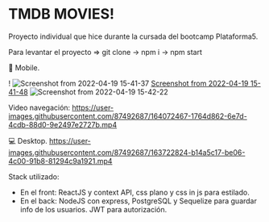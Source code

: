 <h1>TMDB MOVIES!</h1>

Proyecto individual que hice durante la cursada del bootcamp Plataforma5.

Para levantar el proyecto => git clone -> npm i -> npm start

📱️ Mobile.

!
![Screenshot from 2022-04-19 15-41-37](https://user-images.githubusercontent.com/87492687/164073884-9946519d-41c4-42b2-95cd-4a84a2ae2a45.png)
[Screenshot from 2022-04-19 15-41-48](https://user-images.githubusercontent.com/87492687/164073793-0725da60-cbd5-4b56-bb1f-29cc969740e6.png)
![Screenshot from 2022-04-19 15-42-22](https://user-images.githubusercontent.com/87492687/164073922-87dc3695-20d1-4e48-8f5f-95b16b20ce2f.png)



Video navegación: https://user-images.githubusercontent.com/87492687/164072467-1764d862-6e7d-4cdb-88d0-9e2497e2727b.mp4
 
💻️ Desktop.
https://user-images.githubusercontent.com/87492687/163722824-b14a5c17-be06-4c00-91b8-81294c9a1921.mp4

Stack utilizado: 
 - En el front: ReactJS y context API, css plano y css in js para estilado.
 - En el back: NodeJS con express, PostgreSQL y Sequelize para guardar info de los usuarios. JWT para autorización.
